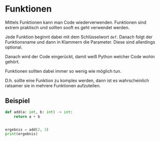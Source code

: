 # Funktionen

Mittels Funktionen kann man Code wiederverwenden. Funktionen sind extrem praktisch und sollten sooft es geht verwendet
werden.

Jede Funktion beginnt dabei mit dem Schlüsselwort `def`. Danach folgt der Funktionsname und dann in Klammern die
Parameter. Diese sind allerdings optional.

Danach wird der Code eingerückt, damit weiß Python welcher Code wohin gehört.

Funktionen sollten dabei immer so wenig wie möglich tun.

D.h. sollte eine Funktion zu komplex werden, dann ist es wahrscheinlich ratsamer sie in mehrere Funktionen aufzuteilen.

## Beispiel

```python
def add(a: int, b: int) -> int:
    return a + b


ergebnis = add(2, 3)
print(ergebnis)
```